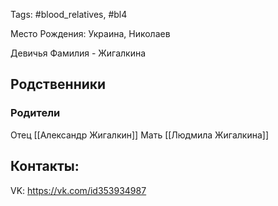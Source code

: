 Tags: #blood_relatives, #bl4

Место Рождения: Украина, Николаев

Девичья Фамилия - Жигалкина

## Родственники
### Родители
Отец [[Александр Жигалкин]]
Мать [[Людмила Жигалкина]]

## Контакты:
VK: https://vk.com/id353934987